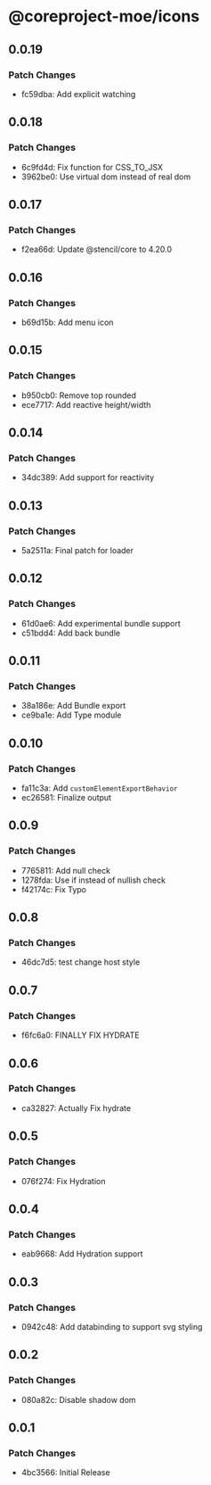 # @coreproject-moe/icons

## 0.0.19

### Patch Changes

-   fc59dba: Add explicit watching

## 0.0.18

### Patch Changes

-   6c9fd4d: Fix function for CSS_TO_JSX
-   3962be0: Use virtual dom instead of real dom

## 0.0.17

### Patch Changes

-   f2ea66d: Update @stencil/core to 4.20.0

## 0.0.16

### Patch Changes

-   b69d15b: Add menu icon

## 0.0.15

### Patch Changes

-   b950cb0: Remove top rounded
-   ece7717: Add reactive height/width

## 0.0.14

### Patch Changes

-   34dc389: Add support for reactivity

## 0.0.13

### Patch Changes

-   5a2511a: Final patch for loader

## 0.0.12

### Patch Changes

-   61d0ae6: Add experimental bundle support
-   c51bdd4: Add back bundle

## 0.0.11

### Patch Changes

-   38a186e: Add Bundle export
-   ce9ba1e: Add Type module

## 0.0.10

### Patch Changes

-   fa11c3a: Add `customElementExportBehavior`
-   ec26581: Finalize output

## 0.0.9

### Patch Changes

-   7765811: Add null check
-   1278fda: Use if instead of nullish check
-   f42174c: Fix Typo

## 0.0.8

### Patch Changes

-   46dc7d5: test change host style

## 0.0.7

### Patch Changes

-   f6fc6a0: FINALLY FIX HYDRATE

## 0.0.6

### Patch Changes

-   ca32827: Actually Fix hydrate

## 0.0.5

### Patch Changes

-   076f274: Fix Hydration

## 0.0.4

### Patch Changes

-   eab9668: Add Hydration support

## 0.0.3

### Patch Changes

-   0942c48: Add databinding to support svg styling

## 0.0.2

### Patch Changes

-   080a82c: Disable shadow dom

## 0.0.1

### Patch Changes

-   4bc3566: Initial Release
